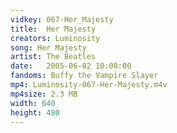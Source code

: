 ```yaml
---
vidkey: 067-Her_Majesty
title:  Her Majesty
creators: Luminosity
song: Her Majesty
artist: The Beatles
date:   2005-06-02 10:00:00
fandoms: Buffy the Vampire Slayer
mp4: Luminosity-067-Her-Majesty.m4v
mp4size: 2.3 MB
width: 640
height: 480
---
```



  